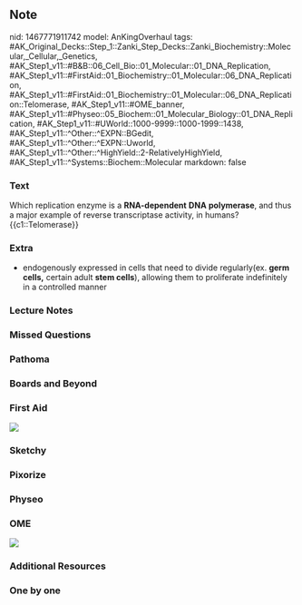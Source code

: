## Note
nid: 1467771911742
model: AnKingOverhaul
tags: #AK_Original_Decks::Step_1::Zanki_Step_Decks::Zanki_Biochemistry::Molecular,_Cellular,_Genetics, #AK_Step1_v11::#B&B::06_Cell_Bio::01_Molecular::01_DNA_Replication, #AK_Step1_v11::#FirstAid::01_Biochemistry::01_Molecular::06_DNA_Replication, #AK_Step1_v11::#FirstAid::01_Biochemistry::01_Molecular::06_DNA_Replication::Telomerase, #AK_Step1_v11::#OME_banner, #AK_Step1_v11::#Physeo::05_Biochem::01_Molecular_Biology::01_DNA_Replication, #AK_Step1_v11::#UWorld::1000-9999::1000-1999::1438, #AK_Step1_v11::^Other::^EXPN::BGedit, #AK_Step1_v11::^Other::^EXPN::Uworld, #AK_Step1_v11::^Other::^HighYield::2-RelativelyHighYield, #AK_Step1_v11::^Systems::Biochem::Molecular
markdown: false

### Text
<div>
  <div>
    Which replication enzyme is a <b>RNA-dependent</b> <b>DNA</b>
    <b>polymerase</b>, and thus a major example of reverse
    transcriptase activity, in humans?
  </div>
  <div>
    {{c1::Telomerase}}
  </div>
</div>

### Extra
- endogenously expressed in cells that need to divide regularly(ex.
<b>germ cells,</b> certain adult <b>stem cells</b>), allowing them
to proliferate indefinitely in a controlled manner

### Lecture Notes


### Missed Questions


### Pathoma


### Boards and Beyond


### First Aid
<img src="tmpCCS0q1.png">

### Sketchy


### Pixorize


### Physeo


### OME
<div class="ome-widget">
  <a href="https://onlinemeded.org?ref=anki"><img src=
  "_OME_AnkiFlashcards_General_7.png"></a>
</div>

### Additional Resources


### One by one


